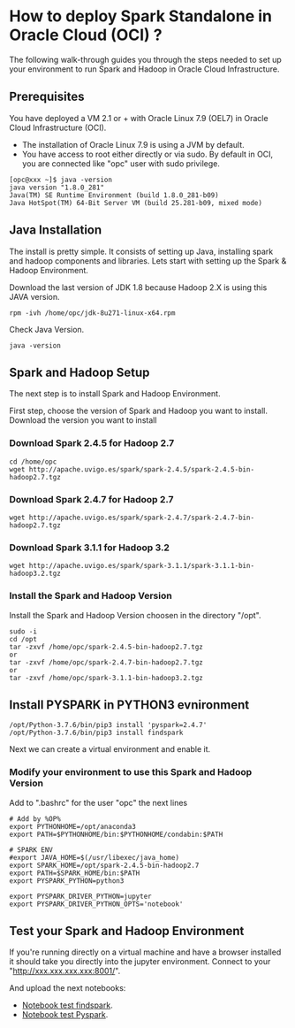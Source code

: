 # How to deploy Spark Standalone in Oracle Cloud (OCI) ?

The following walk-through guides you through the steps needed to set up your environment to run Spark and Hadoop in Oracle Cloud Infrastructure.

## Prerequisites

You have deployed a VM 2.1 or + with Oracle Linux 7.9 (OEL7) in Oracle Cloud Infrastructure (OCI).

- The installation of Oracle Linux 7.9 is using a JVM by default. 
- You have access to root either directly or via sudo. By default in OCI, you are connected like "opc" user with sudo privilege.

```console
[opc@xxx ~]$ java -version
java version "1.8.0_281"
Java(TM) SE Runtime Environment (build 1.8.0_281-b09)
Java HotSpot(TM) 64-Bit Server VM (build 25.281-b09, mixed mode)
```

## Java Installation

The install is pretty simple. It consists of setting up Java, installing spark and hadoop components and libraries. 
Lets start with setting up the Spark & Hadoop Environment.

Download the last version of JDK 1.8 because Hadoop 2.X is using this JAVA version.


```console
rpm -ivh /home/opc/jdk-8u271-linux-x64.rpm
```

Check Java Version.

```console
java -version
```

## Spark and Hadoop Setup


The next step is to install Spark and Hadoop Environment. 

First step, choose the version of Spark and Hadoop you want to install. Download the version you want to install


### Download Spark 2.4.5 for Hadoop 2.7

```console
cd /home/opc
wget http://apache.uvigo.es/spark/spark-2.4.5/spark-2.4.5-bin-hadoop2.7.tgz
```

### Download Spark 2.4.7 for Hadoop 2.7
```console
wget http://apache.uvigo.es/spark/spark-2.4.7/spark-2.4.7-bin-hadoop2.7.tgz
```

### Download Spark 3.1.1 for Hadoop 3.2

```console
wget http://apache.uvigo.es/spark/spark-3.1.1/spark-3.1.1-bin-hadoop3.2.tgz
```

### Install the Spark and Hadoop Version

Install the Spark and Hadoop Version choosen in the directory "/opt".

```console
sudo -i
cd /opt
tar -zxvf /home/opc/spark-2.4.5-bin-hadoop2.7.tgz
or 
tar -zxvf /home/opc/spark-2.4.7-bin-hadoop2.7.tgz
or
tar -zxvf /home/opc/spark-3.1.1-bin-hadoop3.2.tgz
```

## Install PYSPARK in PYTHON3 evnironment

```console
/opt/Python-3.7.6/bin/pip3 install 'pyspark=2.4.7'
/opt/Python-3.7.6/bin/pip3 install findspark
```


Next we can create a virtual environment and enable it.


### Modify your environment to use this Spark and Hadoop Version

Add to ".bashrc" for the user "opc" the next lines


```console
# Add by %OP%
export PYTHONHOME=/opt/anaconda3
export PATH=$PYTHONHOME/bin:$PYTHONHOME/condabin:$PATH

# SPARK ENV
#export JAVA_HOME=$(/usr/libexec/java_home)
export SPARK_HOME=/opt/spark-2.4.5-bin-hadoop2.7
export PATH=$SPARK_HOME/bin:$PATH
export PYSPARK_PYTHON=python3

export PYSPARK_DRIVER_PYTHON=jupyter
export PYSPARK_DRIVER_PYTHON_OPTS='notebook'
```


## Test your Spark and Hadoop Environment


If you're running directly on a virtual machine and have a browser installed it should take you directly into the jupyter environment. Connect to your "http://xxx.xxx.xxx.xxx:8001/".
  
And upload the next notebooks:

- [Notebook test findspark]().
- [Notebook test Pyspark]().
